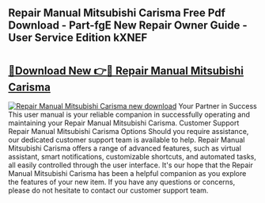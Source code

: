 ## Repair Manual Mitsubishi Carisma Free Pdf Download - Part-fgE New Repair Owner Guide - User Service Edition kXNEF

# <h2><a href="http://bc61689.oget.top/?id=Repair+Manual+Mitsubishi+Carisma">🔗Download New 👉🔴 Repair Manual Mitsubishi Carisma</a></h2>

[![Repair Manual Mitsubishi Carisma new download](https://i.imgur.com/5g1atiW.png)](http://bc61689.oget.top/?id=Repair+Manual+Mitsubishi+Carisma)
Your Partner in Success This user manual is your reliable companion in successfully operating and maintaining your Repair Manual Mitsubishi Carisma. Customer Support Repair Manual Mitsubishi Carisma Options Should you require assistance, our dedicated customer support team is available to help. Repair Manual Mitsubishi Carisma offers a range of advanced features, such as virtual assistant, smart notifications, customizable shortcuts, and automated tasks, all easily controlled through the user interface. It's our hope that the Repair Manual Mitsubishi Carisma has been a helpful companion as you explore the features of your new item. If you have any questions or concerns, please do not hesitate to contact our customer support team.

